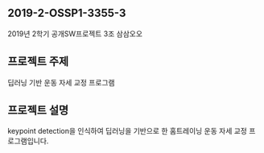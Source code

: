 ## 2019-2-OSSP1-3355-3
2019년 2학기 공개SW프로젝트 3조 삼삼오오

## 프로젝트 주제  
딥러닝 기반 운동 자세 교정 프로그램

## 프로젝트 설명
keypoint detection을 인식하여 딥러닝을 기반으로 한 홈트레이닝 운동 자세 교정 프로그램입니다.
